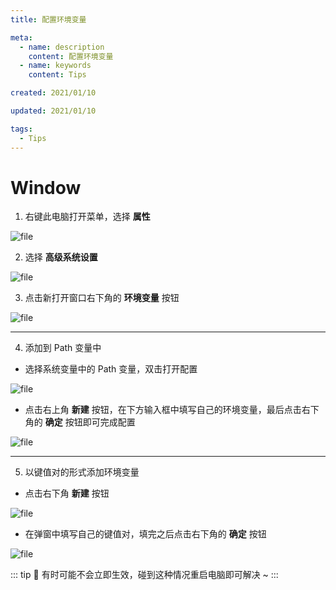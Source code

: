 ```yaml
---
title: 配置环境变量

meta:
  - name: description
    content: 配置环境变量
  - name: keywords
    content: Tips

created: 2021/01/10

updated: 2021/01/10

tags:
  - Tips
---
```


# Window

1. 右键此电脑打开菜单，选择 **属性**

![file](/images/配置环境变量/1.png)

2. 选择 **高级系统设置**

![file](/images/配置环境变量/2.png)

3. 点击新打开窗口右下角的 **环境变量** 按钮

![file](/images/配置环境变量/3.png)

---

4. 添加到 Path 变量中

- 选择系统变量中的 Path 变量，双击打开配置

![file](/images/配置环境变量/4.png)

- 点击右上角 **新建** 按钮，在下方输入框中填写自己的环境变量，最后点击右下角的 **确定** 按钮即可完成配置

![file](/images/配置环境变量/5.png)

---

5. 以键值对的形式添加环境变量

- 点击右下角 **新建** 按钮

![file](/images/配置环境变量/6.png)

- 在弹窗中填写自己的键值对，填完之后点击右下角的 **确定** 按钮

![file](/images/配置环境变量/7.jpg)

::: tip
:bookmark: 有时可能不会立即生效，碰到这种情况重启电脑即可解决 ~
:::
